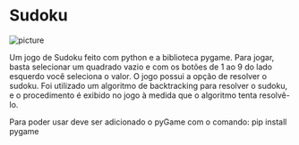 # Sudoku

![picture](https://github.com/JcSoares29/Sudoku/edit/master/ImagemTela.PNG)

Um jogo de Sudoku feito com python e a biblioteca pygame. 
Para jogar, basta selecionar um quadrado vazio e com os botões de 1 ao 9 do lado esquerdo você seleciona o valor.
O jogo possui a opção de resolver o sudoku. Foi utilizado um algoritmo de backtracking para resolver o sudoku,
e o procedimento é exibido no jogo à medida que o algoritmo tenta resolvê-lo.

Para poder usar deve ser adicionado o pyGame com o comando: pip install pygame

